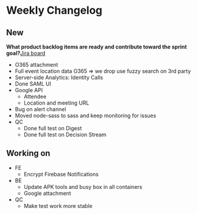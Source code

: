 # Weekly Changelog
## New
**What product backlog items are ready and contribute toward the sprint goal?**[Jira board](https://basehq.atlassian.net/jira/software/projects/ENG/boards/2)

- O365 attachment
- Full event location data O365 => we drop use fuzzy search on 3rd party
- Server-side Analytics: Identity Calls
- Done SAML UI
- Google API
	 - Attendee
    - Location and meeting URL
- Bug on alert channel
- Moved node-sass to sass and keep monitoring for issues
- QC
	- Done full test on Digest
	- Done full test on Decision Stream

## Working on
- FE
	- Encrypt Firebase Notifications
- BE
	- Update APK tools and busy box in all containers
	- Google attachment
- QC
	- Make test work more stable